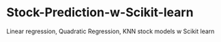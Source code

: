# Stock-Prediction-w-Scikit-learn
Linear regression, Quadratic Regression, KNN stock models w Scikit learn
